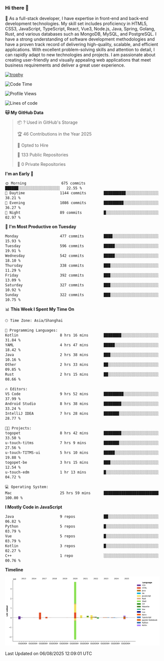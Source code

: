 ### Hi there 👋

🌱 As a full-stack developer, I have expertise in front-end and back-end development technologies. My skill set includes proficiency in HTML5, CSS3, JavaScript, TypeScript, React, Vue3, Node.js, Java, Spring, Golang, Rust, and various databases such as MongoDB, MySQL, and PostgreSQL. I have a strong understanding of software development methodologies and have a proven track record of delivering high-quality, scalable, and efficient applications. With excellent problem-solving skills and attention to detail, I can rapidly adapt to new technologies and projects. I am passionate about creating user-friendly and visually appealing web applications that meet business requirements and deliver a great user experience.

[![trophy](https://github-profile-trophy.vercel.app/?username=elton&rank=SECRET,SSS,SS,S,AAA,AA,A&theme=onedark&no-frame=true&margin-w=10)](https://github.com/ryo-ma/github-profile-trophy)

<!--START_SECTION:waka-->
![Code Time](http://img.shields.io/badge/Code%20Time-1%2C840%20hrs%2039%20mins-blue)

![Profile Views](http://img.shields.io/badge/Profile%20Views-1-blue)

![Lines of code](https://img.shields.io/badge/From%20Hello%20World%20I%27ve%20Written-5.8%20million%20lines%20of%20code-blue)

**🐱 My GitHub Data** 

> 📦 ? Used in GitHub's Storage 
 > 
> 🏆 46 Contributions in the Year 2025
 > 
> 💼 Opted to Hire
 > 
> 📜 133 Public Repositories 
 > 
> 🔑 0 Private Repositories 
 > 
**I'm an Early 🐤** 

```text
🌞 Morning                675 commits         ██████░░░░░░░░░░░░░░░░░░░   22.55 % 
🌆 Daytime                1144 commits        ██████████░░░░░░░░░░░░░░░   38.21 % 
🌃 Evening                1086 commits        █████████░░░░░░░░░░░░░░░░   36.27 % 
🌙 Night                  89 commits          █░░░░░░░░░░░░░░░░░░░░░░░░   02.97 % 
```
📅 **I'm Most Productive on Tuesday** 

```text
Monday                   477 commits         ████░░░░░░░░░░░░░░░░░░░░░   15.93 % 
Tuesday                  596 commits         █████░░░░░░░░░░░░░░░░░░░░   19.91 % 
Wednesday                542 commits         █████░░░░░░░░░░░░░░░░░░░░   18.10 % 
Thursday                 338 commits         ███░░░░░░░░░░░░░░░░░░░░░░   11.29 % 
Friday                   392 commits         ███░░░░░░░░░░░░░░░░░░░░░░   13.09 % 
Saturday                 327 commits         ███░░░░░░░░░░░░░░░░░░░░░░   10.92 % 
Sunday                   322 commits         ███░░░░░░░░░░░░░░░░░░░░░░   10.75 % 
```


📊 **This Week I Spent My Time On** 

```text
🕑︎ Time Zone: Asia/Shanghai

💬 Programming Languages: 
Kotlin                   8 hrs 16 mins       ████████░░░░░░░░░░░░░░░░░   31.84 % 
YAML                     4 hrs 47 mins       █████░░░░░░░░░░░░░░░░░░░░   18.42 % 
Java                     2 hrs 38 mins       ███░░░░░░░░░░░░░░░░░░░░░░   10.16 % 
Other                    2 hrs 33 mins       ██░░░░░░░░░░░░░░░░░░░░░░░   09.85 % 
Rust                     2 hrs 15 mins       ██░░░░░░░░░░░░░░░░░░░░░░░   08.66 % 

🔥 Editors: 
VS Code                  9 hrs 52 mins       █████████░░░░░░░░░░░░░░░░   37.99 % 
Android Studio           8 hrs 38 mins       ████████░░░░░░░░░░░░░░░░░   33.24 % 
IntelliJ IDEA            7 hrs 28 mins       ███████░░░░░░░░░░░░░░░░░░   28.77 % 

🐱‍💻 Projects: 
togopet                  8 hrs 42 mins       ████████░░░░░░░░░░░░░░░░░   33.50 % 
u-touch-titms            7 hrs 9 mins        ███████░░░░░░░░░░░░░░░░░░   27.56 % 
u-touch-TITMS-ui         5 hrs 10 mins       █████░░░░░░░░░░░░░░░░░░░░   19.88 % 
togopet-be               3 hrs 15 mins       ███░░░░░░░░░░░░░░░░░░░░░░   12.54 % 
u-touch-edm              1 hr 13 mins        █░░░░░░░░░░░░░░░░░░░░░░░░   04.72 % 

💻 Operating System: 
Mac                      25 hrs 59 mins      █████████████████████████   100.00 % 
```

**I Mostly Code in JavaScript** 

```text
Java                     9 repos             ██░░░░░░░░░░░░░░░░░░░░░░░   06.82 % 
Python                   5 repos             █░░░░░░░░░░░░░░░░░░░░░░░░   03.79 % 
Vue                      5 repos             █░░░░░░░░░░░░░░░░░░░░░░░░   03.79 % 
Kotlin                   3 repos             █░░░░░░░░░░░░░░░░░░░░░░░░   02.27 % 
C++                      1 repo              ░░░░░░░░░░░░░░░░░░░░░░░░░   00.76 % 
```



**Timeline**

![Lines of Code chart](https://raw.githubusercontent.com/elton/elton/main/assets/bar_graph.png)


 Last Updated on 06/08/2025 12:09:01 UTC
<!--END_SECTION:waka-->

<!--
**elton/elton** is a ✨ _special_ ✨ repository because its `README.md` (this file) appears on your GitHub profile.

Here are some ideas to get you started:

- 🔭 I’m currently working on ...
- 🌱 I’m currently learning ...
- 👯 I’m looking to collaborate on ...
- 🤔 I’m looking for help with ...
- 💬 Ask me about ...
- 📫 How to reach me: ...
- 😄 Pronouns: ...
- ⚡ Fun fact: ...
-->
